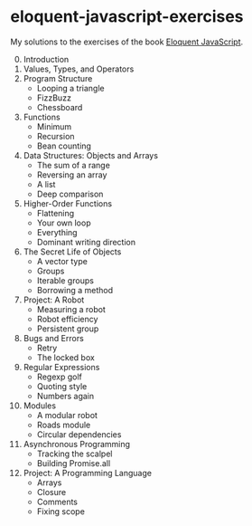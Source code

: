 # eloquent-javascript-exercises

My solutions to the exercises of the book
[Eloquent JavaScript](https://eloquentjavascript.net/).

0. Introduction
1. Values, Types, and Operators
2. Program Structure
    - Looping a triangle
    - FizzBuzz
    - Chessboard
3. Functions
    - Minimum
    - Recursion
    - Bean counting
4. Data Structures: Objects and Arrays
    - The sum of a range
    - Reversing an array
    - A list
    - Deep comparison
5. Higher-Order Functions
    - Flattening
    - Your own loop
    - Everything
    - Dominant writing direction
6. The Secret Life of Objects
    - A vector type
    - Groups
    - Iterable groups
    - Borrowing a method
7. Project: A Robot
    - Measuring a robot
    - Robot efficiency
    - Persistent group
8. Bugs and Errors
    - Retry
    - The locked box
9. Regular Expressions
    - Regexp golf
    - Quoting style
    - Numbers again
10. Modules
    - A modular robot
    - Roads module
    - Circular dependencies
11. Asynchronous Programming
    - Tracking the scalpel
    - Building Promise.all
12. Project: A Programming Language
    - Arrays
    - Closure
    - Comments
    - Fixing scope
